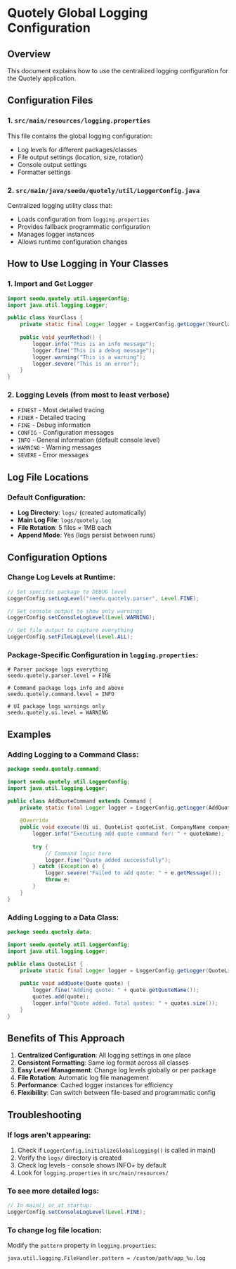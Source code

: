 # Quotely Global Logging Configuration

## Overview
This document explains how to use the centralized logging configuration for the Quotely application.

## Configuration Files

### 1. `src/main/resources/logging.properties`
This file contains the global logging configuration:
- Log levels for different packages/classes
- File output settings (location, size, rotation)
- Console output settings
- Formatter settings

### 2. `src/main/java/seedu/quotely/util/LoggerConfig.java`
Centralized logging utility class that:
- Loads configuration from `logging.properties`
- Provides fallback programmatic configuration
- Manages logger instances
- Allows runtime configuration changes

## How to Use Logging in Your Classes

### 1. Import and Get Logger
```java
import seedu.quotely.util.LoggerConfig;
import java.util.logging.Logger;

public class YourClass {
    private static final Logger logger = LoggerConfig.getLogger(YourClass.class);
    
    public void yourMethod() {
        logger.info("This is an info message");
        logger.fine("This is a debug message");
        logger.warning("This is a warning");
        logger.severe("This is an error");
    }
}
```

### 2. Logging Levels (from most to least verbose)
- `FINEST` - Most detailed tracing
- `FINER` - Detailed tracing  
- `FINE` - Debug information
- `CONFIG` - Configuration messages
- `INFO` - General information (default console level)
- `WARNING` - Warning messages
- `SEVERE` - Error messages

## Log File Locations

### Default Configuration:
- **Log Directory**: `logs/` (created automatically)
- **Main Log File**: `logs/quotely.log`
- **File Rotation**: 5 files × 1MB each
- **Append Mode**: Yes (logs persist between runs)

## Configuration Options

### Change Log Levels at Runtime:
```java
// Set specific package to DEBUG level
LoggerConfig.setLogLevel("seedu.quotely.parser", Level.FINE);

// Set console output to show only warnings
LoggerConfig.setConsoleLogLevel(Level.WARNING);

// Set file output to capture everything
LoggerConfig.setFileLogLevel(Level.ALL);
```

### Package-Specific Configuration in `logging.properties`:
```properties
# Parser package logs everything
seedu.quotely.parser.level = FINE

# Command package logs info and above
seedu.quotely.command.level = INFO

# UI package logs warnings only
seedu.quotely.ui.level = WARNING
```

## Examples

### Adding Logging to a Command Class:
```java
package seedu.quotely.command;

import seedu.quotely.util.LoggerConfig;
import java.util.logging.Logger;

public class AddQuoteCommand extends Command {
    private static final Logger logger = LoggerConfig.getLogger(AddQuoteCommand.class);
    
    @Override
    public void execute(Ui ui, QuoteList quoteList, CompanyName companyName, QuotelyState state) {
        logger.info("Executing add quote command for: " + quoteName);
        
        try {
            // Command logic here
            logger.fine("Quote added successfully");
        } catch (Exception e) {
            logger.severe("Failed to add quote: " + e.getMessage());
            throw e;
        }
    }
}
```

### Adding Logging to a Data Class:
```java
package seedu.quotely.data;

import seedu.quotely.util.LoggerConfig;
import java.util.logging.Logger;

public class QuoteList {
    private static final Logger logger = LoggerConfig.getLogger(QuoteList.class);
    
    public void addQuote(Quote quote) {
        logger.fine("Adding quote: " + quote.getQuoteName());
        quotes.add(quote);
        logger.info("Quote added. Total quotes: " + quotes.size());
    }
}
```

## Benefits of This Approach

1. **Centralized Configuration**: All logging settings in one place
2. **Consistent Formatting**: Same log format across all classes
3. **Easy Level Management**: Change log levels globally or per package
4. **File Rotation**: Automatic log file management
5. **Performance**: Cached logger instances for efficiency
6. **Flexibility**: Can switch between file-based and programmatic config

## Troubleshooting

### If logs aren't appearing:
1. Check if `LoggerConfig.initializeGlobalLogging()` is called in main()
2. Verify the `logs/` directory is created
3. Check log levels - console shows INFO+ by default
4. Look for `logging.properties` in `src/main/resources/`

### To see more detailed logs:
```java
// In main() or at startup:
LoggerConfig.setConsoleLogLevel(Level.FINE);
```

### To change log file location:
Modify the `pattern` property in `logging.properties`:
```properties
java.util.logging.FileHandler.pattern = /custom/path/app_%u.log
```
